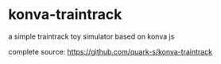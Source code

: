 # konva-traintrack
a simple traintrack toy simulator based on konva js

complete source:
https://github.com/quark-s/konva-traintrack
